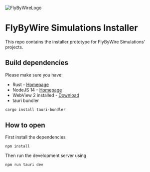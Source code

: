![FlyByWireLogo](https://raw.githubusercontent.com/flybywiresim/fbw-branding/master/svg/FBW-Logo.svg)
# FlyByWire Simulations Installer

This repo contains the installer prototype for FlyByWire Simulations' projects.

## Build dependencies

Please make sure you have: 
- Rust - [Homepage](https://www.rust-lang.org/)
- NodeJS 14 - [Homepage](https://nodejs.org/en/)
- WebView 2 installed - [Download](https://developer.microsoft.com/en-us/microsoft-edge/webview2/#download-section)
- tauri bundler 
```powershell
cargo install tauri-bundler
```

## How to open

First install the dependencies
```shell script
npm install
```

Then run the development server using
```shell script
npm run tauri dev
```


